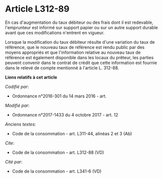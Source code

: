 # Article L312-89

En cas d'augmentation du taux débiteur ou des frais dont il est redevable, l'emprunteur est informé sur support papier ou sur
un autre support durable avant que ces modifications n'entrent en vigueur.

Lorsque la modification du taux débiteur résulte d'une variation du taux de référence, que le nouveau taux de référence est
rendu public par des moyens appropriés et que l'information relative au nouveau taux de référence est également disponible
dans les locaux du prêteur, les parties peuvent convenir dans le contrat de crédit que cette information est fournie dans le
relevé de compte mentionné à l'article L. 312-88.

**Liens relatifs à cet article**

_Codifié par_:

  - Ordonnance n°2016-301 du 14 mars 2016 - art.

_Modifié par_:

  - Ordonnance n°2017-1433 du 4 octobre 2017 - art. 12

_Anciens textes_:

  - Code de la consommation - art. L311-44, alinéas 2 et 3 (Ab)

_Cite_:

  - Code de la consommation - art. L312-88 (VD)

_Cité par_:

  - Code de la consommation - art. L341-6 (VD)
